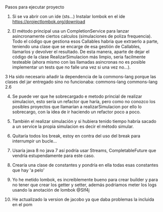 Pasos para ejecutar proyecto

1. Si se va abrir con un ide (sts...) Instalar lombok en el ide https://projectlombok.org/download

2. El método principal usa un CompletionService para lanzar asincronamente ciertos calculos (simulaciones de poliza frequencia). Todo el código que gestiona esos Callables habria que extraerlo a parte, teniendo una clase que se encarge de esa gestión de Callables, llamarlos y devolver el resultado. De esta manera, aparte de dejar el código de la clase RealizarSimulacion más limpio, seria facilmente testeable (ahora mismo con las llamadas asincronas no es posible implementar un tests que no falle una vez si una vez no...).

3 Ha sido necesario añadir la dependencia de la commons-lang porque las clases del jar entregado sino no funcionaba:
 <dependency>
    <groupId>commons-lang</groupId>
    <artifactId>commons-lang</artifactId>
    <version>2.6</version>
</dependency>

4. Se puede ver que he sobrecargado e metodo princial de realizar simulacion, esto sería un refactor que haría, pero como no conozco los posibles proyectos que llamarían a realizarSimulacion por ello lo sobrecargo, con la idea de ir haciendo un refactor poco a poco.

5. También el realizar simulación y si hubiera tenido tiempo habría sacado a un service la propia simulacion es decir el método simular.

6. Quitaría todos los break, estoy en contra del uso del break para interrumpir un bucle... 

7. Usaría java 8 no java 7 así podría usar Streams, CompletableFuture que vendría estupendamente para este caso. 

8. Crearía una clase de constantes y pondría en ella todas esas constantes que hay 'a pelo'

9. Yo he metido lombok, es increiblemente bueno para crear builder y para no tener que crear los getter y setter, además podriamos meter los logs usando la anotación de lombok @Slf4j

10. He actualizado la version de jacobo ya que daba problemas la incluida en el pom
